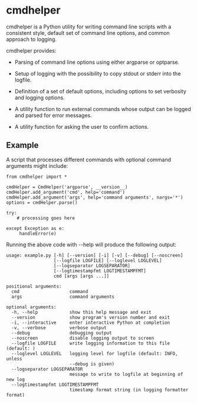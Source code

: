 cmdhelper
=========

cmdhelper is a Python utility for writing command line scripts with a consistent style, default set of command line options, and common approach to logging.

cmdhelper provides:

- Parsing of command line options using either argparse or optparse.

- Setup of logging with the possibility to copy stdout or stderr into the logfile.

- Definition of a set of default options, including options to set verbosity and logging options.

- A utility function to run external commands whose output can be logged and parsed for error messages.

- A utility function for asking the user to confirm actions.


Example
-------
A script that processes different commands with optional command arguments might include:

````
from cmdhelper import *

cmdHelper = CmdHelper('argparse', __version__)
cmdHelper.add_argument('cmd', help='command')
cmdHelper.add_argument('args', help='command arguments', nargs='*')
options = cmdHelper.parse()

try:
    # processing goes here

except Exception as e:
     handleError(e)
````

Running the above code with --help will produce the following output:

````
usage: example.py [-h] [--version] [-i] [-v] [--debug] [--noscreen]
                  [--logfile LOGFILE] [--loglevel LOGLEVEL]
                  [--logseparator LOGSEPARATOR]
                  [--logtimestampfmt LOGTIMESTAMPFMT]
                  cmd [args [args ...]]

positional arguments:
  cmd                   command
  args                  command arguments

optional arguments:
  -h, --help            show this help message and exit
  --version             show program's version number and exit
  -i, --interactive     enter interactive Python at completion
  -v, --verbose         verbose output
  --debug               debugging output
  --noscreen            disable logging output to screen
  --logfile LOGFILE     write logging information to this file (default: )
  --loglevel LOGLEVEL   logging level for logfile (default: INFO, unless
                        --debug is given)
  --logseparator LOGSEPARATOR
                        message to write to logfile at beginning of new log
  --logtimestampfmt LOGTIMESTAMPFMT
                        timestamp format string (in logging formatter format)

````
